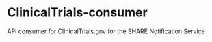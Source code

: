 ClinicalTrials-consumer
=======================

API consumer for ClinicalTrials.gov for the SHARE Notification Service

